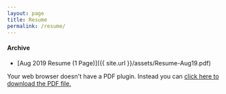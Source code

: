 ```yaml
---
layout: page
title: Resume
permalink: /resume/
---
```


#### Archive ####

* [Aug 2019 Resume (1 Page)]({{ site.url }}/assets/Resume-Aug19.pdf)

<object data="/assets/Resume-Aug19.pdf" width="1000" height="1000" type='application/pdf'/><p>Your web browser doesn't have a PDF plugin.
  Instead you can <a href="/assets/Resume-Aug19.pdf">click here to
  download the PDF file.</a></p>
